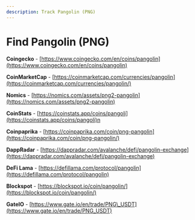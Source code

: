 ```yaml
---
description: Track Pangolin (PNG)
---
```


# Find Pangolin \(PNG\)

**Coingecko** - [https://www.coingecko.com/en/coins/pangolin](https://www.coingecko.com/en/coins/pangolin)

**CoinMarketCap** - [https://coinmarketcap.com/currencies/pangolin](https://coinmarketcap.com/currencies/pangolin/)

**Nomics** - [https://nomics.com/assets/png2-pangolin](https://nomics.com/assets/png2-pangolin)

**CoinStats** - [https://coinstats.app/coins/pangoli](https://coinstats.app/coins/pangoli)n 

**Coinpaprika** - [https://coinpaprika.com/coin/png-pangolin](https://coinpaprika.com/coin/png-pangolin/)

**DappRadar** - [https://dappradar.com/avalanche/defi/pangolin-exchange](https://dappradar.com/avalanche/defi/pangolin-exchange)

**DeFi Lama** - [https://defillama.com/protocol/pangolin](https://defillama.com/protocol/pangolin)

**Blockspot** - [https://blockspot.io/coin/pangolin/](https://blockspot.io/coin/pangolin/)

**GateIO** - [https://www.gate.io/en/trade/PNG\_USDT](https://www.gate.io/en/trade/PNG_USDT)



